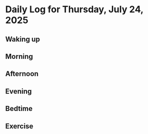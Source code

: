 # Daily Log for Thursday, July 24, 2025

## Waking up

## Morning

## Afternoon

## Evening

## Bedtime

## Exercise
